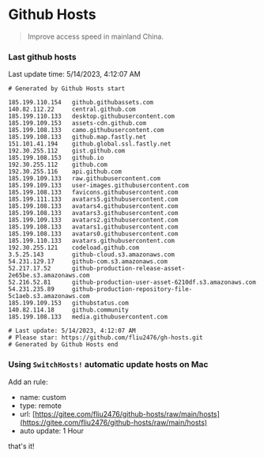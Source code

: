 # Github Hosts

> Improve access speed in mainland China.

### Last github hosts

Last update time: 5/14/2023, 4:12:07 AM

```base
# Generated by Github Hosts start 

185.199.110.154   github.githubassets.com
140.82.112.22     central.github.com
185.199.110.133   desktop.githubusercontent.com
185.199.109.153   assets-cdn.github.com
185.199.108.133   camo.githubusercontent.com
185.199.108.133   github.map.fastly.net
151.101.41.194    github.global.ssl.fastly.net
192.30.255.112    gist.github.com
185.199.108.153   github.io
192.30.255.112    github.com
192.30.255.116    api.github.com
185.199.109.133   raw.githubusercontent.com
185.199.109.133   user-images.githubusercontent.com
185.199.108.133   favicons.githubusercontent.com
185.199.111.133   avatars5.githubusercontent.com
185.199.108.133   avatars4.githubusercontent.com
185.199.108.133   avatars3.githubusercontent.com
185.199.109.133   avatars2.githubusercontent.com
185.199.108.133   avatars1.githubusercontent.com
185.199.108.133   avatars0.githubusercontent.com
185.199.110.133   avatars.githubusercontent.com
192.30.255.121    codeload.github.com
3.5.25.143        github-cloud.s3.amazonaws.com
54.231.129.17     github-com.s3.amazonaws.com
52.217.17.52      github-production-release-asset-2e65be.s3.amazonaws.com
52.216.52.81      github-production-user-asset-6210df.s3.amazonaws.com
54.231.235.89     github-production-repository-file-5c1aeb.s3.amazonaws.com
185.199.109.153   githubstatus.com
140.82.114.18     github.community
185.199.108.133   media.githubusercontent.com

# Last update: 5/14/2023, 4:12:07 AM
# Please star: https://github.com/fliu2476/gh-hosts.git
# Generated by Github Hosts end
```

### Using `SwitchHosts!` automatic update hosts on Mac
Add an rule:
- name: custom
- type: remote
- url: [https://gitee.com/fliu2476/github-hosts/raw/main/hosts](https://gitee.com/fliu2476/github-hosts/raw/main/hosts)
- auto update: 1 Hour

that's it!

